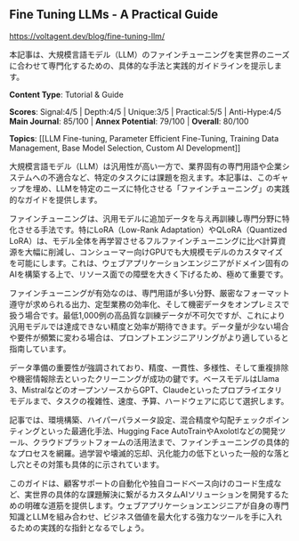 ## Fine Tuning LLMs - A Practical Guide

https://voltagent.dev/blog/fine-tuning-llm/

本記事は、大規模言語モデル（LLM）のファインチューニングを実世界のニーズに合わせて専門化するための、具体的な手法と実践的ガイドラインを提示します。

**Content Type**: Tutorial & Guide

**Scores**: Signal:4/5 | Depth:4/5 | Unique:3/5 | Practical:5/5 | Anti-Hype:4/5
**Main Journal**: 85/100 | **Annex Potential**: 79/100 | **Overall**: 80/100

**Topics**: [[LLM Fine-tuning, Parameter Efficient Fine-Tuning, Training Data Management, Base Model Selection, Custom AI Development]]

大規模言語モデル（LLM）は汎用性が高い一方で、業界固有の専門用語や企業システムへの不適合など、特定のタスクには課題を抱えます。本記事は、このギャップを埋め、LLMを特定のニーズに特化させる「ファインチューニング」の実践的なガイドを提供します。

ファインチューニングは、汎用モデルに追加データを与え再訓練し専門分野に特化させる手法です。特にLoRA（Low-Rank Adaptation）やQLoRA（Quantized LoRA）は、モデル全体を再学習させるフルファインチューニングに比べ計算資源を大幅に削減し、コンシューマー向けGPUでも大規模モデルのカスタマイズを可能にします。これは、ウェブアプリケーションエンジニアがドメイン固有のAIを構築する上で、リソース面での障壁を大きく下げるため、極めて重要です。

ファインチューニングが有効なのは、専門用語が多い分野、厳密なフォーマット遵守が求められる出力、定型業務の効率化、そして機密データをオンプレミスで扱う場合です。最低1,000例の高品質な訓練データが不可欠ですが、これにより汎用モデルでは達成できない精度と効率が期待できます。データ量が少ない場合や要件が頻繁に変わる場合は、プロンプトエンジニアリングがより適していると指南しています。

データ準備の重要性が強調されており、精度、一貫性、多様性、そして重複排除や機密情報除去といったクリーニングが成功の鍵です。ベースモデルはLlama 3、MistralなどのオープンソースからGPT、Claudeといったプロプライエタリモデルまで、タスクの複雑性、速度、予算、ハードウェアに応じて選択します。

記事では、環境構築、ハイパーパラメータ設定、混合精度や勾配チェックポインティングといった最適化手法、Hugging Face AutoTrainやAxolotlなどの開発ツール、クラウドプラットフォームの活用法まで、ファインチューニングの具体的なプロセスを網羅。過学習や壊滅的忘却、汎化能力の低下といった一般的な落とし穴とその対策も具体的に示されています。

このガイドは、顧客サポートの自動化や独自コードベース向けのコード生成など、実世界の具体的な課題解決に繋がるカスタムAIソリューションを開発するための明確な道筋を提供します。ウェブアプリケーションエンジニアが自身の専門知識とLLMを組み合わせ、ビジネス価値を最大化する強力なツールを手に入れるための実践的な指針となるでしょう。